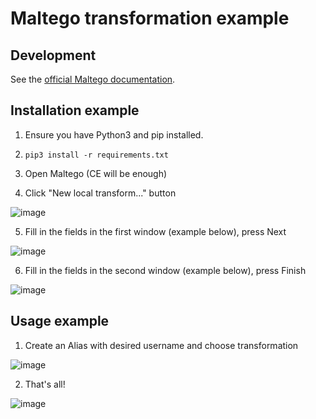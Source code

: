 # Maltego transformation example

## Development

See the [official Maltego documentation](https://docs.maltego.com/support/solutions/articles/15000017605-writing-local-transforms-in-python#create-a-project-folder-0-0). 

## Installation example

1. Ensure you have Python3 and pip installed.

2. `pip3 install -r requirements.txt`

3. Open Maltego (CE will be enough)

4. Click "New local transform..." button

![image](https://s3-eu-central-1.amazonaws.com/euc-cdn.freshdesk.com/data/helpdesk/attachments/production/15008885846/original/4iNHwg0zGFGfKM3BHHG2xyGcOqSqPA4gDg.png?1542716349)

5. Fill in the fields in the first window (example below), press Next

![image](https://user-images.githubusercontent.com/31013580/145275341-0af933d0-d904-4d78-b767-9cdec17874d9.png)

6. Fill in the fields in the second window (example below), press Finish

![image](https://user-images.githubusercontent.com/31013580/145275517-7b8480a2-a197-4886-be4d-9283a9e27674.png)

## Usage example

1. Create an Alias with desired username and choose transformation

![image](https://user-images.githubusercontent.com/31013580/145275774-77ebe2e3-8956-4071-838e-d23869482069.png)

2. That's all!

![image](https://user-images.githubusercontent.com/31013580/145275886-27f8d7ed-86a8-44fe-a700-74dc69de31c5.png)
